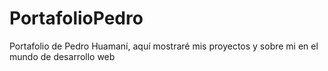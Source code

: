 # PortafolioPedro
Portafolio de Pedro Huamaní, aquí mostraré mis proyectos y sobre mi en el mundo de desarrollo web
